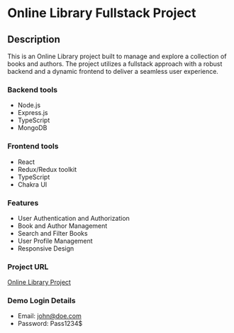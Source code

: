 # Online Library Fullstack Project
## Description
This is an Online Library project built to manage and explore a collection of books and authors. The project utilizes a fullstack approach with a robust backend and a dynamic frontend to deliver a seamless user experience.

### Backend tools
- Node.js
- Express.js
- TypeScript
- MongoDB

### Frontend tools
- React
- Redux/Redux toolkit
- TypeScript
- Chakra UI

### Features
- User Authentication and Authorization
- Book and Author Management
- Search and Filter Books
- User Profile Management
- Responsive Design

### Project URL
[Online Library Project](https://shelves-book-store.vercel.app/)

### Demo Login Details
- Email: john@doe.com
- Password: Pass1234$
